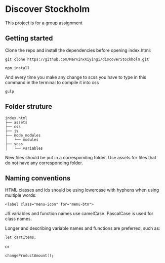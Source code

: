# Discover Stockholm

This project is for a group assignment

## Getting started

Clone the repo and install the dependencies before opening index.html:

```
git clone https://github.com/MarvinxKiyingi/discoverStockholm.git
```

```
npm install
```

And every time you make any change to scss you have to type in this command in the terminal to compile it into css

```
gulp
```

## Folder struture

```
index.html
├── assets
├── css
├── js
├── node_modules
│   └── modules
├── scss
│   └── variables
```

New files should be put in a corresponding folder. Use assets for files that do not have any corresponding folder.

## Naming conventions

HTML classes and ids should be using lowercase with hyphens when using multiple words:

```
<label class="menu-icon" for="menu-btn">
```

JS variables and function names use camelCase. PascalCase is used for class names.

Longer and describing variable names and functions are preferred, such as:

```
let cartItems;
```

or

```
changeProductAmount();
```
